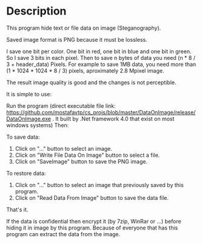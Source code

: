 # Description
This program hide text or file data on image (Steganography).

Saved image format is PNG because it must be lossless.

I save one bit per color. One bit in red, one bit in blue and one bit in green. So I save 3 bits in each pixel.
Then to save n bytes of data you need (n * 8 / 3 + header_data) Pixels. For example to save 1MB data, you need more than (1 * 1024 * 1024 * 8 / 3) pixels, aproximately 2.8 Mpixel image.

The result image quality is good and the changes is not perceptible.

It is simple to use:

Run the program (direct executable file link: https://github.com/mostafavtp/cs_projs/blob/master/DataOnImage/release/DataOnImage.exe . It built by .Net framework 4.0 that exist on most windows systems) Then:

To save data:
  1. Click on "..." button to select an image.
  2. Click on "Write File Data On Image" button to select a file.
  3. Click on "SaveImage" button to save the PNG image.

To restore data:
  1. Click on "..." button to select an image that previously saved by this program.
  2. Click on "Read Data From Image" button to save the data file.
  
That's it.

If the data is confidential then encrypt it (by 7zip, WinRar or ...) before hiding it in image by this program. Because of everyone that has this program can extract the data from the image.
